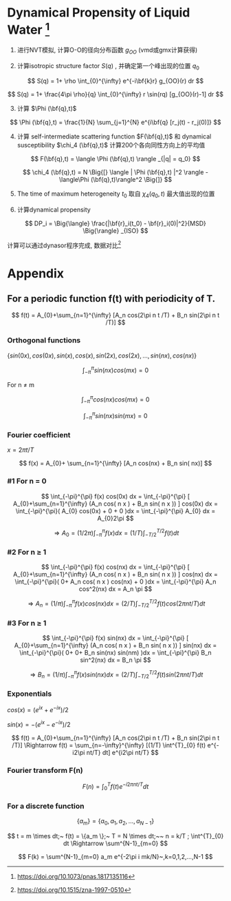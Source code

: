 # Dynamical Propensity of Liquid Water [^1]



1. 进行NVT模拟, 计算O-O的径向分布函数 $g_{OO}$ (vmd或gmx计算获得)

2. 计算isotropic structure factor $S(q)$ , 并确定第一个峰出现的位置 $q_0$ 


$$
S(q) = 1+ \rho \int_{0}^{\infty}  e^{-i\bf{k}r} g_{OO}(r) dr
$$

$$
S(q) = 1+ \frac{4\pi \rho}{q} \int_{0}^{\infty}  r \sin(rq) [g_{OO}(r)-1] dr
$$

3. 计算 $\Phi (\bf{q},t)$

$$
 \Phi (\bf{q},t) = \frac{1}{N} \sum_{j=1}^{N} e^{i\bf{q} [r_j(t) - r_j(0)]}
$$

4. 计算 self-intermediate scattering function $F(\bf{q},t)$ 和 dynamical susceptibility $\chi_4 (\bf{q},t)$ 计算200个各向同性方向上的平均值

$$
F(\bf{q},t) = \langle  \Phi (\bf{q},t) \rangle _{|q| = q_0}
$$

$$
\chi_4 (\bf{q},t) = N \Big{[} \langle | \Phi (\bf{q},t) |^2  \rangle - \langle\Phi (\bf{q},t)\rangle^2   \Big{]} 
$$

5. The time of maximum heterogeneity $t_0$ 取自 $\chi_4 (q_0,t)$ 最大值出现的位置

6. 计算dynamical propensity

$$
DP_i = \Big{\langle}   \frac{|\bf{r}_i(t_0) - \bf{r}_i(0)|^2}{MSD}   \Big{\rangle} _{ISO}
$$

计算可以通过dynasor程序完成, 数据对比[^2]

# Appendix
## For a periodic function f(t) with periodicity of T.

$$
f(t) = A_{0}+\sum_{n=1}^{\infty} [A_n cos(2\pi n t /T) + B_n sin(2\pi n t /T)]
$$

### Orthogonal functions

 $\{sin(0x),cos(0x),sin(x),cos(x),sin(2x),cos(2x),...,sin(nx),cos(nx)\}$

$$
\int_{-\pi}^{\pi} sin(nx) cos(mx) = 0
$$

For n $\ne$ m

$$
\int_{-\pi}^{\pi} cos(nx) cos(mx) = 0
$$

$$
\int_{-\pi}^{\pi} sin(nx) sin(mx) = 0
$$



###  Fourier coefficient 

$x=2\pi t /T$ 

$$
f(x) = A_{0}+ \sum_{n=1}^{\infty} [A_n cos(nx) + B_n sin( nx)]
$$

### #1 For n = 0


$$
\int_{-\pi}^{\pi} f(x) cos(0x) dx = \int_{-\pi}^{\pi} [ A_{0}+\sum_{n=1}^{\infty} (A_n cos( n x ) + B_n sin( n x )) ] cos(0x) dx = \int_{-\pi}^{\pi}( A_{0} cos(0x) + 0 + 0 )dx = \int_{-\pi}^{\pi} A_{0} dx = A_{0}2\pi
$$

$$
\Rightarrow A_0 = (1/2\pi) \int_{-\pi}^{\pi} f(x)dx = (1/T) \int_{-T/2}^{T/2} f(t)dt
$$

### #2 For n $\ge$ 1


$$
\int_{-\pi}^{\pi} f(x) cos(nx) dx = \int_{-\pi}^{\pi} [ A_{0}+\sum_{n=1}^{\infty} (A_n cos( n x ) + B_n sin( n x )) ] cos(nx) dx = \int_{-\pi}^{\pi}( 0+ A_n cos( n x ) cos(nx) + 0 )dx = \int_{-\pi}^{\pi} A_n cos^2(nx) dx = A_n \pi
$$

$$
\Rightarrow A_n = (1/\pi) \int_{-\pi}^{\pi} f(x)cos(nx) dx = (2/T) \int_{-T/2}^{T/2} f(t) cos(2\pi n t /T) dt 
$$

### #3 For n $\ge$ 1
$$
\int_{-\pi}^{\pi} f(x) sin(nx) dx = \int_{-\pi}^{\pi} [ A_{0}+\sum_{n=1}^{\infty} (A_n cos( n x ) + B_n sin( n x )) ] sin(nx) dx = \int_{-\pi}^{\pi}( 0+ 0+ B_n sin(nx) sin(nm) )dx = \int_{-\pi}^{\pi} B_n sin^2(nx) dx = B_n \pi
$$

$$
\Rightarrow B_n = (1/\pi) \int_{-\pi}^{\pi} f(x) sin(nx) dx= (2/T) \int_{-T/2}^{T/2} f(t) sin(2\pi n t /T) dt 
$$


### Exponentials

$cos(x) = (e^{ix} + e^{-ix})/2$

$sin(x) = -(e^{ix} - e^{-ix})/2$

$$
f(t) = A_{0}+\sum_{n=1}^{\infty} [A_n cos(2\pi n t /T) + B_n sin(2\pi n t /T)] \Rightarrow f(t) = \sum_{n=-\infty}^{\infty} [(1/T) \int^{T}_{0} f(t) e^{-i2\pi nt/T} dt] e^{i2\pi nt/T}
$$

### Fourier transform F(n) 
$$
F(n) = \int^{T}_{0} f(t) e^{-i2\pi nt/T} dt
$$

### For a discrete function
$$
\{a_m \} = \{a_0, a_1, a_2,..., a_{N-1}\}
$$

$$
t = m \times dt;~ f(t) = \{a_m \};~ T = N \times dt;~~ n = k/T ; \int^{T}_{0} dt \Rightarrow \sum^{N-1}_{m=0}
$$

$$
F(k) = \sum^{N-1}_{m=0} a_m e^{-2\pi i mk/N}~,k=0,1,2,...,N-1
$$


[^1]:https://doi.org/10.1073/pnas.1817135116
[^2]:https://doi.org/10.1515/zna-1997-0510

